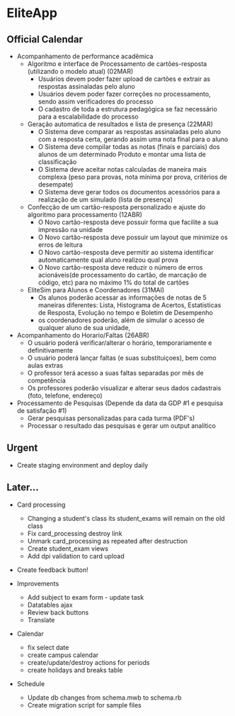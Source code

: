 # EliteApp

## Official Calendar

* Acompanhamento de performance acadêmica
  * Algoritmo e interface de Processamento de cartões-resposta (utilizando o modelo atual) (02MAR)
    * Usuários devem poder fazer upload de cartões e extrair as respostas assinaladas pelo aluno
    * Usuários devem poder fazer correções no processamento, sendo assim verificadores do processo
    * O cadastro de toda a estrutura pedagógica se faz necessário para a escalabilidade do processo
  * Geração automatica de resultados e lista de presença (22MAR)
    * O Sistema deve comparar as respostas assinaladas pelo aluno com a resposta certa, gerando assim uma nota final para o aluno
    * O Sistema deve compilar todas as notas (finais e parciais) dos alunos de um determinado Produto e montar uma lista de classificação
    * O Sistema deve aceitar notas calculadas de maneira mais complexa (peso para provas, nota mínima por prova, critérios de desempate)
    * O Sistema deve gerar todos os documentos acessórios para a realização de um simulado (lista de presença)
  * Confecção de um cartão-resposta personalizado e ajuste do algoritmo para processamento (12ABR)
    * O Novo cartão-resposta deve possuir forma que facilite a sua impressão na unidade
    * O Novo cartão-resposta deve possuir um layout que minimize os erros de leitura
    * O Novo cartão-resposta deve permitir ao sistema identificar automaticamente qual aluno realizou qual prova
    * O Novo cartão-resposta deve reduzir o número de erros acionáveis(de processamento do cartão, de marcação de código, etc) para no máximo 1% do total de cartões
  * EliteSim para Alunos e Coordenadores (31MAI)
    * Os alunos poderão acessar as informações de notas de 5 maneiras diferentes: Lista, Histograma de Acertos, Estatisticas de Resposta, Evolução no tempo e Boletim de Desempenho
    * os coordenadores poderão, além de simular o acesso de qualquer aluno de sua unidade, 
* Acompanhamento do Horario/Faltas (26ABR)
  * O usuário poderá verificar/alterar o horário, temporariamente e definitivamente
  * O usuário poderá lançar faltas (e suas substituiçoes), bem como aulas extras
  * O professor terá acesso a suas faltas separadas por mês de competência
  * Os professores poderão visualizar e alterar seus dados cadastrais (foto, telefone, endereço)
* Processamento de Pesquisas  (Depende da data da GDP #1 e pesquisa de satisfação #1)
  * Gerar pesquisas personalizadas para cada turma (PDF's)
  * Processar o resultado das pesquisas e gerar um output analítico


## Urgent

* Create staging environment and deploy daily


## Later...

* Card processing
  * Changing a student's class its student_exams will remain on the old class
  * Fix card_processing destroy link
  * Unmark card_processing as repeated after destruction
  * Create student_exam views
  * Add dpi validation to card upload

* Create feedback button!

* Improvements
  * Add subject to exam form - update task
  * Datatables ajax
  * Review back buttons
  * Translate

* Calendar
  * fix select date
  * create campus calendar
  * create/update/destroy actions for periods
  * create holidays and breaks table

* Schedule
  * Update db changes from schema.mwb to schema.rb
  * Create migration script for sample files



